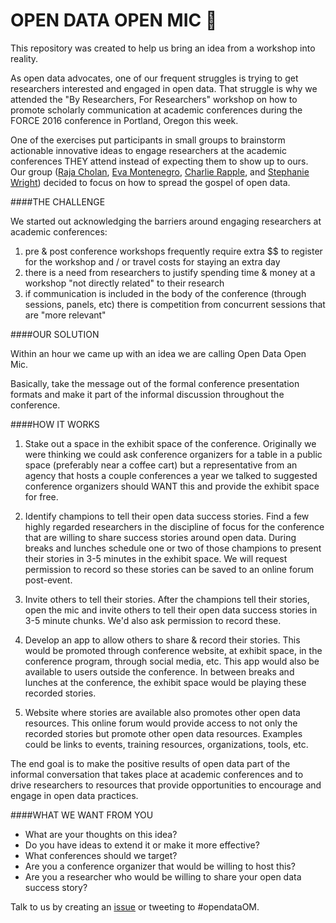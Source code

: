 # OPEN DATA OPEN MIC  :microphone:

This repository was created to help us bring an idea from a workshop into reality.

As open data advocates, one of our frequent struggles is trying to get researchers interested and engaged in open data.   That struggle is why we attended the "By Researchers, For Researchers" workshop on how to promote scholarly communication at academic conferences during the FORCE 2016 conference in Portland, Oregon this week.

One of the exercises put participants in small groups to brainstorm actionable innovative ideas to engage researchers at the academic conferences THEY attend instead of expecting them to show up to ours.  Our group ([Raja Cholan](https://twitter.com/what_raja_says), [Eva Montenegro](https://www.linkedin.com/in/evamontenegro), [Charlie Rapple](https://twitter.com/charlierapple), and [Stephanie Wright](https://twitter.com/shefw)) decided to focus on how to spread the gospel of open data.

####THE CHALLENGE

We started out acknowledging the barriers around engaging researchers at academic conferences:
1) pre & post conference workshops frequently require extra $$ to register for the workshop and / or travel costs for staying an extra day
2) there is a need from researchers to justify spending time & money at a workshop "not directly related" to their research
3) if communication is included in the body of the conference (through sessions, panels, etc) there is competition from concurrent sessions that are "more relevant"

####OUR SOLUTION

Within an hour we came up with an idea we are calling Open Data Open Mic.

Basically, take the message out of the formal conference presentation formats and make it part of the informal discussion throughout the conference.

####HOW IT WORKS

1. Stake out a space in the exhibit space of the conference.
	Originally we were thinking we could ask conference organizers for a table in a public space (preferably near a coffee cart) but a representative from an agency that hosts a couple conferences a year we talked to suggested conference organizers should WANT this and provide the exhibit space for free.

2. Identify champions to tell their open data success stories.
	Find a few highly regarded researchers in the discipline of focus for the conference that are willing to share success stories around open data.  During breaks and lunches schedule one or two of those champions to present their stories in 3-5 minutes in the exhibit space.  We will request permission to record so these stories can be saved to an online forum post-event.

3. Invite others to tell their stories.
	After the champions tell their stories, open the mic and invite others to tell their open data success stories in 3-5 minute chunks.  We'd also ask permission to record these.

4. Develop an app to allow others to share & record their stories.
	This would be promoted through conference website, at exhibit space, in the conference program, through social media, etc.  This app would also be available to users outside the conference.  In between breaks and lunches at the conference, the exhibit space would be playing these recorded stories.

5. Website where stories are available also promotes other open data resources.
	This online forum would provide access to not only the recorded stories but promote other open data resources.  Examples could be links to events, training resources, organizations, tools, etc.

The end goal is to make the positive results of open data part of the informal conversation that takes place at academic conferences and to drive researchers to resources that provide opportunities to encourage and engage in open data practices.

####WHAT WE WANT FROM YOU

* What are your thoughts on this idea?  
* Do you have ideas to extend it or make it more effective?  
* What conferences should we target?  
* Are you a conference organizer that would be willing to host this?  
* Are you a researcher who would be willing to share your open data success story?  

Talk to us by creating an [issue](https://github.com/stephwright/open-data-open-mic/issues) or tweeting to #opendataOM.
